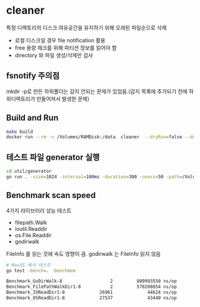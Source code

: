 # cleaner

특정 디렉토리의 디스크 여유공간을 유지하기 위해 오래된 파일순으로 삭제

- 로컬 디스크일 경우 file notification 활용
- free 용량 체크를 위해 파티션 정보를 읽어야 함
- directory 와 파일 생성/삭제만 검사

## fsnotify 주의점

mkdir -p로 만든 하위폴더는 감지 안되는 문제가 있었음.(감지 목록에 추가되기 전에 하위디렉토리가 만들어져서 발생한 문제)

## Build and Run
```sh
make build
docker run --rm -v /Volumes/RAMDisk:/data  cleaner  --dryRun=false --debug=true --paths=/data
```

## 테스트 파일 generator 실행
```sh
cd util/generator
go run . -size=1024 -interval=100ms -duration=300 -users=50 -path=/Volumes/RAMDisk
```

## Benchmark scan speed

4가지 라이브러리 성능 테스트

- filepath.Walk
- ioutil.Readdir
- os.File.Readdir
- godirwalk

FileInfo 를 읽는 것에 속도 영향이 큼. godirwalk 는 FileInfo 읽지 않음

```sh
# MacOS 에서 테스트
go test -bench=. -benchmem

Benchmark_GoDirWalk-8                  2         809993550 ns/op        46439280 B/op     208014 allocs/op
Benchmark_FilePathWalkDir1-8           2         578208854 ns/op        45451488 B/op     216355 allocs/op
Benchmark_IOReadDir1-8             26961             44624 ns/op            4192 B/op         26 allocs/op
Benchmark_OSReadDir1-8             27537             43440 ns/op            4096 B/op         23 allocs/o
```
